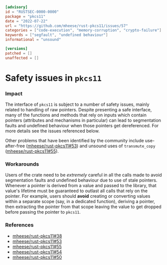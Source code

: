 ```toml
[advisory]
id = "RUSTSEC-0000-0000"
package = "pkcs11"
date = "2022-07-22"
url = "https://github.com/mheese/rust-pkcs11/issues/57"
categories = ["code-execution", "memory-corruption", "crypto-failure"]
keywords = ["segfault", "undefined behaviour"]
informational = "unsound"

[versions]
patched = []
unaffected = []
```

# Safety issues in `pkcs11`

### Impact

The interface of `pkcs11` is subject to a number of safety issues, mainly related to handling of raw pointers. Despite presenting a safe interface, many of the functions and methods that rely on inputs which contain pointers (attributes and mechanisms in particular) can lead to segmentation faults and undefined behaviour when those pointers get dereferenced. For more details see the issues referenced below.

Other problems that have been identified by the community include use-after-free ([mheese/rust-pkcs11#53](https://github.com/mheese/rust-pkcs11/pull/53)) and unsound uses of `transmute_copy` ([mheese/rust-pkcs11#55](https://github.com/mheese/rust-pkcs11/issues/55)).

### Workarounds

Users of the crate need to be _extremely_ careful in all the calls made to avoid segmentation faults and undefined behaviour due to use of stale pointers. Whenever a pointer is derived from a value and passed to the library, that value's lifetime must be guaranteed to outlast all calls that rely on the pointer. For example, users should **avoid** creating or converting values within a separate scope (say, in a dedicated function), deriving a pointer, then extracting the pointer from that scope leaving the value to get dropped before passing the pointer to `pkcs11`.

### References

- [mheese/rust-pkcs11#38](https://github.com/mheese/rust-pkcs11/issues/38)
- [mheese/rust-pkcs11#53](https://github.com/mheese/rust-pkcs11/pull/53)
- [mheese/rust-pkcs11#55](https://github.com/mheese/rust-pkcs11/issues/55)
- [mheese/rust-pkcs11#54](https://github.com/mheese/rust-pkcs11/issues/54)
- [mheese/rust-pkcs11#50](https://github.com/mheese/rust-pkcs11/issues/50)